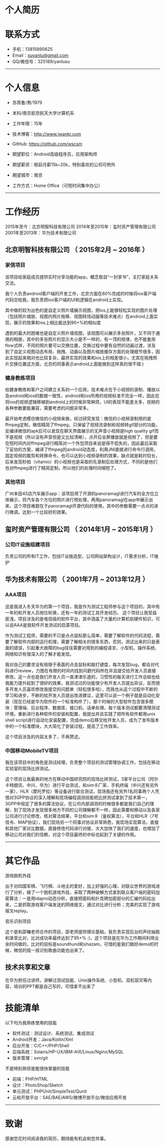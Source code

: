 # 个人简历

# 联系方式

- 手机：13815890625
- Email：suyanlu@gmail.com
- QQ/微信号：325189/yanlusu

---

# 个人信息

 - 苏燕鲁/男/1979 
 - 本科/南京航空航天大学计算机系 
 - 工作年限：15年
 - 技术博客：http://www.iwankr.com
 - GitHub: https://github.com/wscsm

 - 期望职位：Android高级程序员，应用架构师
 - 期望薪资：税前月薪15k~20k，特别喜欢的公司可例外
 - 期望城市：南京
 - 工作方式：Home Office（可短时间集中办公）

---

# 工作经历
2015年至今：北京明智科技有限公司
2014年至2015年：玺时资产管理有限公司
2001年至2013年：华为技术有限公司

## 北京明智科技有限公司 （ 2015年2月 ~ 2016年 ）

### 家信项目 
该项目给家庭成员提供实时分享功能的app，概念取自“一封家书”，主打家庭关系交流。

我个人负责android客户端的开发工作，北京方面在80%完成的时候将ios客户端代码交给我，我负责把ios客户端的UI和逻辑在android上实现。

其中做的较为出色的是自定义照片墙展示视图，把ios上能够轻松实现的图片处理（包括照片缩放、视图内照片拖移、视图转场动画等技术难点）在android上面实现，展示的效果和ios上相比能达到90+%的相似度

遇到的最大的困难也是自定义照片墙视图，该视图可以展示多张照片，又不同于通用的相册，其中的多张照片的显示大小是不一样的，有一顶的规律，也不能套用flow式样，不同的照片要可以交换位置，交换过程中要有自然的动画过渡，涉及到了自定义视图动态布局、拖拽、动画以及图片缩放缓存方面的处理细节很多，因此实现起来相对也比较复杂，最终实现的效果和ios上的相差很小，尤其在拖拽照片交换位置这方面，北京的同事表示android上面能做到这样真的很不错:)

### 健身教练项目
给健身教练和客户之间建立关系的一个应用，技术难点在于小视频的录制、播放以及android和ios的数据一致性，android和ios所用的视频标准不完全一样，因此在将ios的视频逻辑移植到android上的时候非常麻烦，UI的表现不能差太多，视频的各种参数要能兼容，需要考虑的问题非常多。

最开始考虑模仿微信的小视频来做，经过研究发现：微信的小视频录制用的是ffmpeg定制，微信精简了ffmpeg，只保留了视频流录制和视频转gif部分的功能，反编译微信的apk后可以发现在聊天界面展示的无声音小视频是high quality gif而不是视频（所以没有声音但是又比较清晰），点开后全屏播放就是视频了，但是要在短时间内对ffmpeg进行精简对一个外包项目来说是得不偿失的，因此最后采取了妥协的方案，编译了ffmpeg的android动态库，利用JNI直接进行命令行调用，固定视频的裁剪和转换命令，也可以达到小视频录制的效果，缺点就是耗时较长，后来发现秒拍（vitamio）的小视频也是采取的先录制后处理方式，不同的是他们也对ffmpeg进行了精简定制，所以他们的处理时间缩短了。


### 其他项目

广州本田4S店汽车展示app：该项目用了开源的panoramagl进行汽车的全方位立体展示，将汽车各个方位的照片进行预处理，再用panoramagl在app中展示出来，这个项目难题在于panoramagl开源代码的使用，其中的参数需要一点点的进行微调，达到一个比较好的效果。
 
## 玺时资产管理有限公司 （ 2014年1月 ~ 2015年1月 ）

### 公司IT设施组建项目 
负责公司的所有IT工作，包括IT设施选型，公司网站架构设计，IT需求分析，IT维护


## 华为技术有限公司 （ 2001年7月 ~ 2013年12月 ）

### AAA项目 
这是我进入冬天华为的第一个项目，我是作为测试工程师参与这个项目的，其中有一年的和开发人员岗位轮换，还有一年的测试工具开发经历。
这个项目让我受益匪浅，项目涉及的是电信级的软件平台，其中涵盖了大量的计算机软硬件知识，可以说AAA是我软件开发测试的启蒙项目。

作为测试工程师，需要的不只是点点鼠标那么简单，需要了解软件的代码流程，需要了解软件内部的运行机理，需要了解相关的很多东西，否则，测试出来的只是表面的错误，引起重大故障的bug往往需要对用到的编程语言、小型机、操作系统、网络知识有很深入的了解才能发现。

我对自己的要求没有局限于表面的点击鼠标和敲打键盘，每次发现bug，都会对代码进行review，力图在有限的时间内找到问题代码所在并且提交给开发人员直接修改，这一点也是我们开发人员一直津津乐道的，习惯性的每天进行工作总结也给我能力提升起到了很好的效果，我测试过的功能很少有开发人员提出异议，反而很多开发人员喜欢修改我提交的问题单（轻松很多哈），而我也从这个过程中不断的学习和进步，不断的给开发人员提出改进建议，这里可以说一个例子就是自动化安装（现在已经是华为软件的一个标准构件了），那个时候的大型软件包含很多模块：管理端、后台程序、数据库、接口机、话单处理，每个版本测试都要清理测试环境，重新进行各种软件的安装和配置，我提出并且实践了把所有软件都用unix shell script进行自动化安装配置，完成demo后移交给开发人员，成为了发布版本中的一个标准模块，大大简化了安装过程，提高了工作效率。

这个项目涉及的内容太多了，不再赘述。

### 中国移动MobileTV项目 
我在该项目中的角色是测试经理，负责整个项目的测试管理协调工作，包括在移动实验室的现场比拼测试。

这个项目让我最爽的地方在移动中国研究院的现场比拼测试，3家平台公司（阿尔卡特朗讯、中兴、华为）进行平台测试，和sim卡厂家、手机终端（中兴还有另外一家）、HLR（摩托罗拉）等设备进行联合测试，现场我还有另外1名同事两个人凭借对3GPP协议的深入理解和现场编程调测技能把比拼测试拿到了技术第一，3GPP中规定了很多的算法协议，在公司内部调测的时候很多都是我们自己的理解，到了现场才发现很多地方不同的公司理解都不一样，因此需要和移动以及各家公司进行讨论修改，核对算法结果，平台和sim卡（鉴权算法），平台和HLR（7号信令、MAP协议），我们现场另一个同事对协议非常熟悉，我现场实现算法，直接和其他厂家对比数据，直接修改代码进行对接，大大加快了我们的速度，也增加了移动公司对我们的信赖，对这个项目最终的中标也起到了关键的作用。

---

# 其它作品
游戏脱机外挂

出于对四国军棋、飞行棋、斗地主的爱好，加上好强的心理，对联众世界的游戏进行了分析，做了一个脱机游戏外挂，采取了两种破解方式拿到联众客户端的密码加密算法：一是用idapro动态分析，直接把密码和扑克牌加密部分的汇编代码拉出来，二是抓取游戏客户端发送的网络报文，通过对比进行分析；完美的实现了游戏报文replay。

音乐识别项目

这个是和邵曦老师合作的项目，邵老师提供理论基础，我负责实现后台的声纹抽取和录音比对，比对成功率最终达到了95+% :)，这个项目是在华为工作期间利用业余时间做的，比对的目标是soundhund和shazam，可惜的是我们做好demo的时候，微信的摇一摇识别歌曲功能也出来了。


## 技术共享和文章
在华为担任过讲师，讲解过测试技能、Unix操作系统、小型机、双机容灾等内容，培训的PPT都是自己写的，可惜拿不出来了


# 技能清单

以下均为我熟练使用的技能

- 软件测试：测试设计、系统测试、集成测试
- Android开发：Java/Kotlin/Xml
- 后台开发：C/C++/PHP/Shell
- 后端系统：Solaris/HP-UX/IBM-AIX/Linux/Nginx/MySQL
- 版本管理：svn/git

不是特别熟但是能很快掌握的技能

- 前端：PHP/HTML
- 设计：PhotoShop/Sketch
- 单元测试：PHPUnit/SimpleTest/Qunit
- 云和开放平台：SAE/BAE/AWS/微博开放平台/微信应用开发

---

# 致谢
感谢您花时间阅读我的简历，期待能有机会和您共事。
